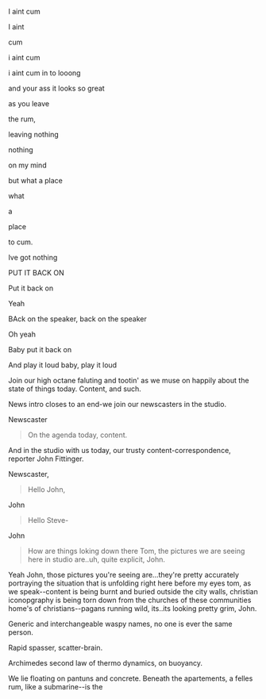 I aint cum

I aint 

cum

i aint cum 

i aint cum in to looong

and your ass it looks so great

as you leave

the rum, 



leaving nothing

nothing 

on my mind

but what a place

what 

a

place

to cum. 

Ive got nothing

PUT IT BACK ON

Put it back on

Yeah 

BAck on the speaker, back on the speaker

Oh yeah

Baby put it back on 

And play it loud baby, play it loud

Join our high octane faluting and tootin' as we muse on happily about the state of things today. Content, and such. 



News intro closes to an end-we join our newscasters in the studio.

Newscaster

> On the agenda today, content.

And in the studio with us today, our trusty content-correspondence, reporter John Fittinger.

Newscaster,

> Hello John,

John

> Hello Steve-

John

> How are things loking down there Tom, the pictures we are seeing here in studio are..uh, quite explicit, John.

Yeah John, those pictures you're seeing are...they're pretty accurately portraying the situation that is unfolding right here before my eyes tom, as we speak--content is being burnt and buried outside the city walls, christian iconopgraphy is being torn down from the churches of these communities home's of christians--pagans running wild, its..its looking pretty grim, John. 



Generic and interchangeable waspy names, no one is ever the same person. 

Rapid spasser, scatter-brain. 

Archimedes second law of thermo dynamics, on buoyancy. 

We lie floating on pantuns and concrete. Beneath the apartements, a felles rum, like a submarine--is the 

